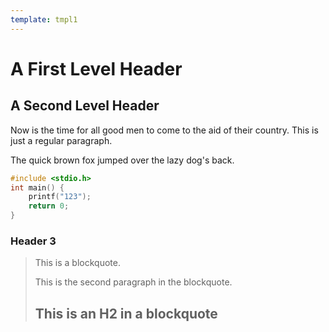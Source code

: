 ```yaml
---
template: tmpl1
---
```

A First Level Header
====================

A Second Level Header
---------------------

Now is the time for all good men to come to the aid of their country. This is just a regular paragraph.

The quick brown fox jumped over the lazy
dog's back.
```c
#include <stdio.h>
int main() {
    printf("123");
    return 0;
}
```
### Header 3

> This is a blockquote.
> 
> This is the second paragraph in the blockquote.
>
> ## This is an H2 in a blockquote

